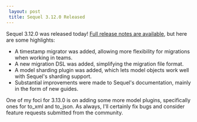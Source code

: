 ```yaml
---
 layout: post
 title: Sequel 3.12.0 Released
---
```


Sequel 3.12.0 was released today!  <a href="/rdoc/files/doc/release_notes/3_12_0_txt.html">Full release notes are available</a>, but here are some highlights:

* A timestamp migrator was added, allowing more flexibility for migrations when working in teams.
* A new migration DSL was added, simplifying the migration file format.
* A model sharding plugin was added, which lets model objects work well with Sequel's sharding support.
* Substantial improvements were made to Sequel's documentation, mainly in the form of new guides.

One of my foci for 3.13.0 is on adding some more model plugins, specifically ones for to_xml and to_json. As always, I'll certainly fix bugs and consider feature requests submitted from the community.
